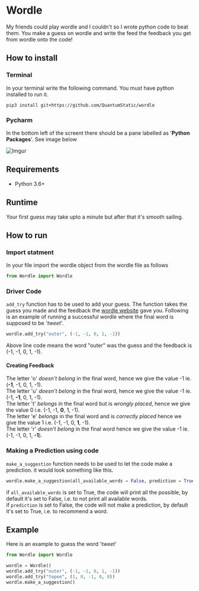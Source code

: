 # Wordle
My friends could play wordle and I couldn't so I wrote python code to beat them. You make a guess on wordle and write the feed the feedback you get from wordle onto the code!

## How to install

### Terminal
In your terminal write the following command. You must have python installed to run it.
```
pip3 install git+https://github.com/QuantumStatic/wordle
```

### Pycharm
In the bottom left of the screent there should be a pane labelled as '**Python Packages**'. See image below

![Imgur](https://drive.google.com/file/d/1BfFN8_xxPupd453NeMsJ_u-Jy_3r1-Ri/view?usp=sharing)


## Requirements
- Python 3.6+

## Runtime
Your first guess may take upto a minute but after that it's smooth sailing. 

## How to run
### Import statment
In your file import the wordle object from the wordle file as follows
```python
from Wordle import Wordle
```
### Driver Code
`add_try` function has to be used to add your guess. The function takes the guess you made and the feedback the [wordle website](https://www.powerlanguage.co.uk/wordle/) gave you. Following is an example of running a successful wordle where the final word is supposed to be '*tweet*'.
```python
wordle.add_try("outer", (-1, -1, 0, 1, -1))
```
Above line code means the word "outer" was the guess and the feedback is (-1, -1, 0, 1, -1). 
#### Creating Feedback
The letter 'o' *doesn't belong* in the final word, hence we give the value -1 ie. (**-1**, -1, 0, 1, -1). 
<br/>
The letter 'u' *doesn't belong* in the final word, hence we give the value -1 ie. (-1, **-1**, 0, 1, -1). 
<br/>
The letter 't' *belongs* in the final word but is *wrongly placed*, hence we give the value 0 i.e. (-1, -1, **0**, 1, -1). 
<br/>
The letter 'e' *belongs* in the final word and is *correctly placed* hence we give the value 1 i.e. (-1, -1, 0, **1**, -1). 
<br/>
The letter 'r' *doesn't belong* in the final word hence we give the value -1 ie. (-1, -1, 0, 1, **-1**).

### Making a Prediction using code
`make_a_suggestion` function needs to be used to let the code make a prediction. it would look something like this.
```python
wordle.make_a_suggestion(all_available_words = False, prediction = True)
```
if `all_available_words` is set to True, the code will print all the possible, by default it's set to False, i.e. to not print all available words.
<br/>
if `prediction` is set to False, the code will not make a prediction, by default it's set to True, i.e. to recommend a word.

## Example
Here is an example to guess the word '*tweet*' 
```python
from Wordle import Wordle

wordle = Wordle()
wordle.add_try("outer", (-1, -1, 0, 1, -1))
wordle.add_try("tepee", (1, 0, -1, 0, 0))
wordle.make_a_suggestion()
```
